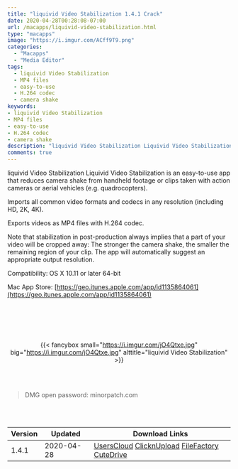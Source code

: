 ```yaml
---
title: "liquivid Video Stabilization 1.4.1 Crack"
date: 2020-04-28T00:28:08-07:00
url: /macapps/liquivid-video-stabilization.html
type: "macapps"
image: "https://i.imgur.com/ACff9T9.png"
categories:
  - "Macapps"
  - "Media Editor"
tags:
  - liquivid Video Stabilization
  - MP4 files
  - easy-to-use
  - H.264 codec
  - camera shake
keywords:
- liquivid Video Stabilization
- MP4 files
- easy-to-use
- H.264 codec
- camera shake
description: "liquivid Video Stabilization Liquivid Video Stabilization is an easy-to-use app that reduces camera shake from handheld footage or clips taken with action cameras or aerial vehicles"
comments: true
---
```


liquivid Video Stabilization Liquivid Video Stabilization is an easy-to-use app that reduces camera shake from handheld footage or clips taken with action cameras or aerial vehicles (e.g. quadrocopters).

Imports all common video formats and codecs in any resolution (including HD, 2K, 4K).

Exports videos as MP4 files with H.264 codec.

Note that stabilization in post-production always implies that a part of your video will be cropped away: The stronger the camera shake, the smaller the remaining region of your clip. The app will automatically suggest an appropriate output resolution.

Compatibility: OS X 10.11 or later 64-bit

Mac App Store: [https://geo.itunes.apple.com/app/id1135864061](https://geo.itunes.apple.com/app/id1135864061)

<br/>
<br/>
<script async src="https://pagead2.googlesyndication.com/pagead/js/adsbygoogle.js"></script>
<ins class="adsbygoogle"
     style="display:block; text-align:center;"
     data-ad-layout="in-article"
     data-ad-format="fluid"
     data-ad-client="ca-pub-8746275014476192"
     data-ad-slot="5144997159"></ins>
<script>
     (adsbygoogle = window.adsbygoogle || []).push({});
</script>
<br/>
<br/>


<center>

{{< fancybox small="https://i.imgur.com/jO4Qtxe.jpg" big="https://i.imgur.com/jO4Qtxe.jpg" alttitle="liquivid Video Stabilization" >}}

</center>

<br/>
<br/>


> DMG open password: minorpatch.com

<br/>

<br/>
<div id="history_version" class="history_version">

| Version | Updated | Download Links |
| ---- | ---- | ---- |
| 1.4.1 | 2020-04-28 | [UsersCloud](https://ouo.io/JE8P0F)   [ClicknUpload](https://ouo.io/8ah4n91)   [FileFactory](https://ouo.io/tE24uz)   [CuteDrive](https://ouo.io/KhtKDW) |

</div>

